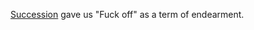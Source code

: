 <a href="http://scripting.com/2018/08/06/124120.html">Succession</a> gave us "Fuck off" as a term of endearment.
